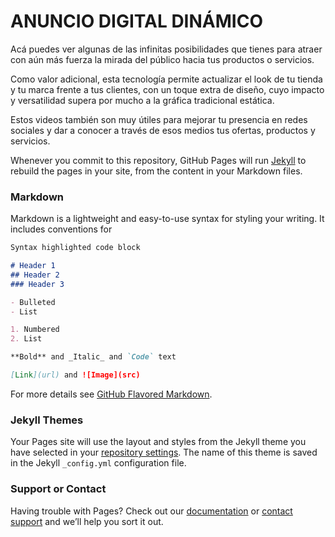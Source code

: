# ANUNCIO DIGITAL DINÁMICO

Acá puedes ver algunas de las infinitas posibilidades que tienes para atraer con aún más fuerza la mirada del público hacia tus productos o servicios. 

Como valor adicional, esta tecnología permite actualizar el look de tu tienda y tu marca frente a tus clientes, con un toque extra de diseño, cuyo impacto y versatilidad supera por mucho a la gráfica tradicional estática.

Estos videos también son muy útiles para mejorar tu presencia en redes sociales y dar a conocer a través de esos medios tus ofertas, productos y servicios.

Whenever you commit to this repository, GitHub Pages will run [Jekyll](https://jekyllrb.com/) to rebuild the pages in your site, from the content in your Markdown files.

### Markdown

Markdown is a lightweight and easy-to-use syntax for styling your writing. It includes conventions for

```markdown
Syntax highlighted code block

# Header 1
## Header 2
### Header 3

- Bulleted
- List

1. Numbered
2. List

**Bold** and _Italic_ and `Code` text

[Link](url) and ![Image](src)
```

For more details see [GitHub Flavored Markdown](https://guides.github.com/features/mastering-markdown/).

### Jekyll Themes

Your Pages site will use the layout and styles from the Jekyll theme you have selected in your [repository settings](https://github.com/cbriones/motiongraphics/settings). The name of this theme is saved in the Jekyll `_config.yml` configuration file.

### Support or Contact

Having trouble with Pages? Check out our [documentation](https://help.github.com/categories/github-pages-basics/) or [contact support](https://github.com/contact) and we’ll help you sort it out.
